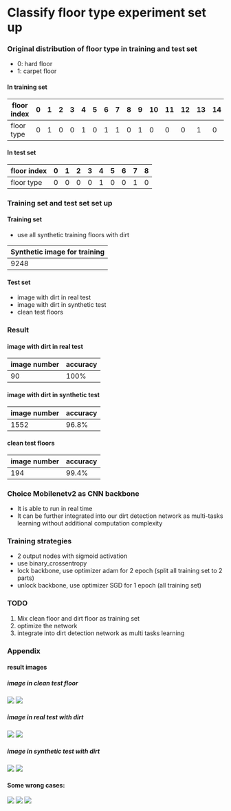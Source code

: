 # Classify floor type experiment set up

### Original distribution of floor type in training and test set
- 0: hard floor
- 1: carpet floor

#### In training set
| floor index | 0   | 1   | 2   | 3   | 4   | 5   | 6   | 7   | 8   | 9   | 10  | 11  | 12  | 13  | 14  | 15  | 16  | 17  | 18  | 19  | 20  |
| ----------- | --- | --- | --- | --- | --- | --- | --- | --- | --- | --- | --- | --- | --- | --- | --- | --- | --- | --- | --- | --- | --- |
| floor type  | 0   | 1   | 0   | 0   | 1   | 0   | 1   | 1   | 0   | 1   | 0   | 0   | 0   | 1   | 0   | 0   | 0   | 0   | 0   | 0   | 0    |

#### In test set
| floor index | 0   | 1   | 2   | 3   | 4   | 5   | 6   | 7   | 8   |
| ----------- | --- | --- | --- | --- | --- | --- | --- | --- | --- |
| floor type  | 0   | 0   | 0   | 0   | 1   | 0   | 0   | 1   | 0   |

### Training set and test set set up
#### Training set
- use all synthetic training floors with dirt

| Synthetic image for training |
| ---------------------------- |
| 9248                         |

#### Test set
- image with dirt in real test
- image with dirt in synthetic test
- clean test floors

### Result
#### image with dirt in real test
| image number | accuracy |
| ------------ | -------- |
| 90           | 100%     |

#### image with dirt in synthetic test
| image number | accuracy |
| ------------ | -------- |
| 1552         | 96.8%    |

#### clean test floors
| image number | accuracy |
| ------------ | -------- |
| 194         | 99.4%    |

### Choice Mobilenetv2 as CNN backbone
- It is able to run in real time
- It can be further integrated into our dirt detection network as multi-tasks learning without additional computation complexity

### Training strategies
- 2 output nodes with sigmoid activation
- use binary_crossentropy
- lock backbone, use optimizer adam for 2 epoch (split all training set to 2 parts)
- unlock backbone, use optimizer SGD for 1 epoch (all training set)

### TODO
1. Mix clean floor and dirt floor as training set
2. optimize the network
3. integrate into dirt detection network as multi tasks learning

### Appendix

#### result images

##### image in clean test floor
![](assets/floortype-8b593f32.png)
![](assets/floortype-a1bdf110.png)

##### image in real test with dirt
![](assets/floortype-3cdafe7f.png)
![](assets/floortype-5f0a3793.png)

##### image in synthetic test with dirt
![](assets/floortype-8d8e5f84.png)
![](assets/floortype-9061d697.png)

#### Some wrong cases:
![](assets/floortype-445ff073.png)
![](assets/floortype-8cdd0107.png)
![](assets/floortype-552230c8.png)
